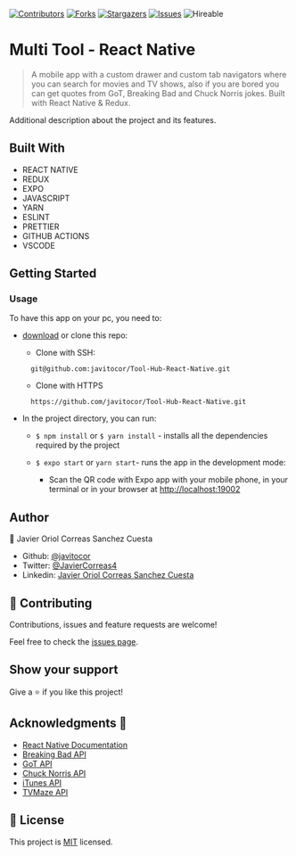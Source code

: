 <!--
*** Thanks for checking out this README Template. If you have a suggestion that would
*** make this better, please fork the repo and create a pull request or simply open
*** an issue with the tag "enhancement".
*** Thanks again! Now go create something AMAZING! :D
-->

<!-- PROJECT SHIELDS -->
<!--
*** I'm using markdown "reference style" links for readability.
*** Reference links are enclosed in brackets [ ] instead of parentheses ( ).
*** See the bottom of this document for the declaration of the reference variables
*** for contributors-url, forks-url, etc. This is an optional, concise syntax you may use.
*** https://www.markdownguide.org/basic-syntax/#reference-style-links
-->
[![Contributors][contributors-shield]][contributors-url] 
[![Forks][forks-shield]][forks-url] 
[![Stargazers][stars-shield]][stars-url] 
[![Issues][issues-shield]][issues-url] 
![Hireable](https://cdn.rawgit.com/hiendv/hireable/master/styles/default/yes.svg) 

# Multi Tool - React Native

>  A mobile app with a custom drawer and custom tab navigators where you can search for movies and TV shows, also if you are bored you can get quotes from GoT, Breaking Bad and Chuck Norris jokes. Built with React Native & Redux.

Additional description about the project and its features.

## Built With

- REACT NATIVE
- REDUX
- EXPO
- JAVASCRIPT
- YARN
- ESLINT
- PRETTIER
- GITHUB ACTIONS
- VSCODE

## Getting Started

### Usage
To have this app on your pc, you need to:
* [download](https://github.com/javitocor/Tool-Hub-React-Native/archive/main.zip) or clone this repo:
  - Clone with SSH:
  ```
    git@github.com:javitocor/Tool-Hub-React-Native.git
  ```
  - Clone with HTTPS
  ```
    https://github.com/javitocor/Tool-Hub-React-Native.git
  ```

* In the project directory, you can run:

  - `$ npm install` or `$ yarn install` - installs all the dependencies required by the project

  - `$ expo start` or `yarn start`- runs the app in the development mode:
    - Scan the QR code with Expo app with your mobile phone, in your terminal or in your browser at [http://localhost:19002](http://localhost:19002)

## Author

👤 Javier Oriol Correas Sanchez Cuesta 
- Github: [@javitocor](https://github.com/javitocor) 
- Twitter: [@JavierCorreas4](https://twitter.com/JavierCorreas4) 
- Linkedin: [Javier Oriol Correas Sanchez Cuesta](https://www.linkedin.com/in/javier-correas-sanchez-cuesta-15289482/) 

## 🤝 Contributing

Contributions, issues and feature requests are welcome!

Feel free to check the [issues page](https://github.com/javitocor/Tool-Hub-React-Native/issues).

## Show your support

Give a ⭐️ if you like this project!

## Acknowledgments 🚀

- [React Native Documentation](https://reactnative.dev/docs/getting-started)
- [Breaking Bad API](https://breakingbadquotes.xyz/)
- [GoT API](https://gameofthronesquotes.xyz/)
- [Chuck Norris API](https://api.chucknorris.io/)
- [iTunes API](https://developer.apple.com/library/archive/documentation/AudioVideo/Conceptual/iTuneSearchAPI/Searching.html#//apple_ref/doc/uid/TP40017632-CH5-SW1)
- [TVMaze API](https://www.tvmaze.com/api)

## 📝 License

This project is [MIT](lic.url) licensed.

<!-- MARKDOWN LINKS & IMAGES -->
<!-- https://www.markdownguide.org/basic-syntax/#reference-style-links -->
[contributors-shield]: https://img.shields.io/github/contributors/javitocor/Tool-Hub-React-Native.svg?style=flat-square
[contributors-url]: https://github.com/javitocor/Tool-Hub-React-Native/graphs/contributors
[forks-shield]: https://img.shields.io/github/forks/javitocor/Tool-Hub-React-Native.svg?style=flat-square
[forks-url]: https://github.com/javitocor/Tool-Hub-React-Native/network/members
[stars-shield]: https://img.shields.io/github/stars/javitocor/Tool-Hub-React-Native.svg?style=flat-square
[stars-url]: https://github.com/javitocor/Tool-Hub-React-Native/stargazers
[issues-shield]: https://img.shields.io/github/issues/javitocor/Tool-Hub-React-Native.svg?style=flat-square
[issues-url]: https://github.com/javitocor/Tool-Hub-React-Native/issues